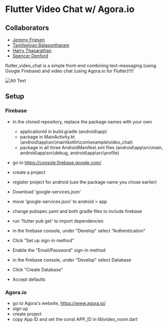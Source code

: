# Flutter Video Chat w/ Agora.io

## Collaborators

- [Jeremy Friesen](https://github.com/jeremydavidfriesen)
- [Tamilselvan Balasuntharam](https://github.com/MegaTlash)
- [Harry Thasarathan](https://github.com/Harry-Thasarathan)
- [Spencer Denford](https://github.com/spencerdenford)

flutter_video_chat is a simple front-end combining text-messaging (using Google Firebase) and video chat (using Agora.io for Flutter)!!!!

![Alt Text](https://media.giphy.com/media/kHCkBvBVbuOhfOQgwL/giphy.gif)

## Setup

### Firebase
- In the cloned repository, replace the package names with your own
	- applicationId in build.gradle (android\app)
	- package in MainActivity.kt (android\app\src\main\kotlin\com\example\video_chat)
	- package in all three AndroidManifest.xml files (android\app\src\main, android\app\src\debug, android\app\src\profile)
  
- go to https://console.firebase.google.com/
- create a project
- register project for android (use the package name you chose earlier)
- Download 'google-services.json'
- move 'google-services.json' to android > app
- change pubspec.yaml and both gradle files to include firebase
- run 'flutter pub get' to import dependencies

- in the firebase console, under "Develop" select "Authentication"
- Click "Set up sign-in method"
- Enable the "Email/Password" sign-in method

- in the firebase console, under "Develop" select Database
- Click "Create Database"
- Accept defaults

### Agora.io

- go to Agora's website, https://www.agora.io/
- sign up
- create project
- copy App ID and set the const APP_ID in lib\video_room.dart 
